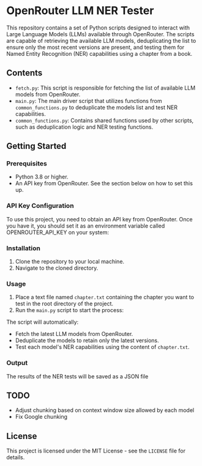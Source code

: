 # OpenRouter LLM NER Tester

This repository contains a set of Python scripts designed to interact with Large Language Models (LLMs) available through OpenRouter. The scripts are capable of retrieving the available LLM models, deduplicating the list to ensure only the most recent versions are present, and testing them for Named Entity Recognition (NER) capabilities using a chapter from a book.

## Contents

- `fetch.py`: This script is responsible for fetching the list of available LLM models from OpenRouter.
- `main.py`: The main driver script that utilizes functions from `common_functions.py` to deduplicate the models list and test NER capabilities.
- `common_functions.py`: Contains shared functions used by other scripts, such as deduplication logic and NER testing functions.

## Getting Started

### Prerequisites

- Python 3.8 or higher.
- An API key from OpenRouter. See the section below on how to set this up.

### API Key Configuration

To use this project, you need to obtain an API key from OpenRouter. Once you have it, you should set it as an environment variable called OPENROUTER_API_KEY on your system:

### Installation

1. Clone the repository to your local machine.
2. Navigate to the cloned directory.

### Usage

1. Place a text file named `chapter.txt` containing the chapter you want to test in the root directory of the project.
2. Run the `main.py` script to start the process:

The script will automatically:
- Fetch the latest LLM models from OpenRouter.
- Deduplicate the models to retain only the latest versions.
- Test each model's NER capabilities using the content of `chapter.txt`.

### Output

The results of the NER tests will be saved as a JSON file

## TODO
- Adjust chunking based on context window size allowed by each model
- Fix Google chunking

## License

This project is licensed under the MIT License - see the `LICENSE` file for details.
